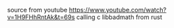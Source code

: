 source from youtube
https://www.youtube.com/watch?v=1H9FHhRntAk&t=69s
calling c libbadmath from rust

